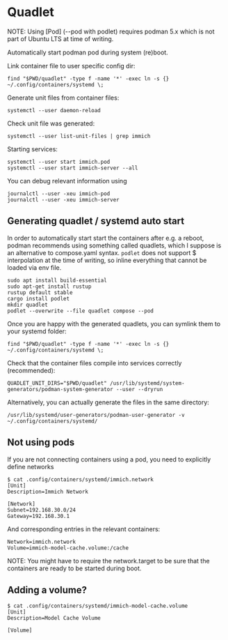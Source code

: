 # Quadlet

NOTE: Using [Pod] (--pod with podlet) requires podman 5.x which is not part of Ubuntu LTS at time of writing.

Automatically start podman pod during system (re)boot.

Link container file to user specific config dir:

    find "$PWD/quadlet" -type f -name '*' -exec ln -s {} ~/.config/containers/systemd \;

Generate unit files from container files:

    systemctl --user daemon-reload

Check unit file was generated:
    
    systemctl --user list-unit-files | grep immich

Starting services:

    systemctl --user start immich.pod
    systemctl --user start immich-server --all

You can debug relevant information using

    journalctl --user -xeu immich-pod
    journalctl --user -xeu immich-server

## Generating quadlet / systemd auto start

In order to automatically start start the containers after e.g. a reboot, podman recommends using something called quadlets,
which I suppose is an alternative to compose.yaml syntax. `podlet` does not support $ interpolation at the time of writing,
so inline everything that cannot be loaded via env file.

    sudo apt install build-essential
    sudo apt-get install rustup
    rustup default stable
    cargo install podlet
    mkdir quadlet
    podlet --overwrite --file quadlet compose --pod

Once you are happy with the generated quadlets, you can symlink them to your systemd folder:

    find "$PWD/quadlet" -type f -name '*' -exec ln -s {} ~/.config/containers/systemd \;

Check that the container files compile into services correctly (recommended):

    QUADLET_UNIT_DIRS="$PWD/quadlet" /usr/lib/systemd/system-generators/podman-system-generator --user --dryrun

Alternatively, you can actually generate the files in the same directory:
    
    /usr/lib/systemd/user-generators/podman-user-generator -v ~/.config/containers/systemd/

## Not using pods

If you are not connecting containers using a pod, you need to explicitly define networks

    $ cat .config/containers/systemd/immich.network
    [Unit]
    Description=Immich Network
    
    [Network]
    Subnet=192.168.30.0/24
    Gateway=192.168.30.1

And corresponding entries in the relevant containers:

    Network=immich.network
    Volume=immich-model-cache.volume:/cache

NOTE: You might have to require the network.target to be sure that the containers are ready to be started during boot.

## Adding a volume?

    $ cat .config/containers/systemd/immich-model-cache.volume
    [Unit]
    Description=Model Cache Volume
    
    [Volume]
